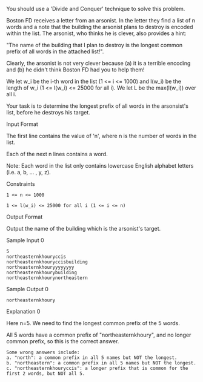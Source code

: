 You should use a 'Divide and Conquer' technique to solve this problem.

Boston FD receives a letter from an arsonist. In the letter they find a list of n words and a note that the building the arsonist plans to destroy is encoded within the list. The arsonist, who thinks he is clever, also provides a hint:

"The name of the building that I plan to destroy is the longest common prefix of all words in the attached list!".

Clearly, the arsonist is not very clever because (a) it is a terrible encoding and (b) he didn't think Boston FD had you to help them!

We let w_i be the i-th word in the list (1 <= i <= 1000) and l(w_i) be the length of w_i (1 <= l(w_i) <= 25000 for all i). We let L be the max(l(w_i)) over all i.

Your task is to determine the longest prefix of all words in the arsonsist's list, before he destroys his target.

Input Format

The first line contains the value of 'n', where n is the number of words in the list.

Each of the next n lines contains a word.

Note: Each word in the list only contains lowercase English alphabet letters (i.e. a, b, ... , y, z).

Constraints

    1 <= n <= 1000

    1 <= l(w_i) <= 25000 for all i (1 <= i <= n)

Output Format

Output the name of the building which is the arsonist's target.

Sample Input 0

    5
    northeasternkhouryccis
    northeasternkhouryccisbuilding
    northeasternkhouryyyyyyyy
    northeasternkhourybuilding
    northeasternkhourynortheastern
Sample Output 0

    northeasternkhoury
Explanation 0

Here n=5. We need to find the longest common prefix of the 5 words.

All 5 words have a common prefix of "northeasternkhoury", and no longer common prefix, so this is the correct answer.

    Some wrong answers include:
    a. "north": a common prefix in all 5 names but NOT the longest.
    b. "northeastern": a common prefix in all 5 names but NOT the longest.
    c. "northeasternkhouryccis": a longer prefix that is common for the first 2 words, but NOT all 5.